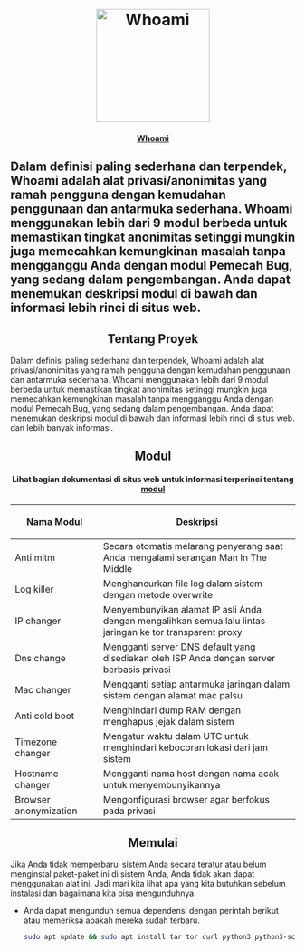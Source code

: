<!-- LOGO PROYEK -->
<h1 align="center">
  <br>
  <a href="http:/whoamiproject.tech"><img src="https://user-images.githubusercontent.com/59175356/160829133-b140e801-8e1e-4255-9277-7ab05ae3640d.pg" alt="Whoami" width="200"></a>
</h1>

<h4 align="center"> <a href="http:/whoamiproject.tech" target="_blank">Whoami</a> <h2 align="center"> 
<h2 Tentang Proyek </h2> Dalam definisi paling sederhana dan terpendek, Whoami adalah alat privasi/anonimitas yang ramah pengguna dengan kemudahan penggunaan dan antarmuka sederhana. Whoami menggunakan lebih dari 9 modul berbeda untuk memastikan tingkat anonimitas setinggi mungkin juga memecahkan kemungkinan masalah tanpa mengganggu Anda dengan modul Pemecah Bug, yang sedang dalam pengembangan. Anda dapat menemukan deskripsi modul di bawah dan informasi lebih rinci di situs web.</h4>

<!-- TENTANG PROYEK -->
<h2 align="center">Tentang Proyek</h2>

Dalam definisi paling sederhana dan terpendek, Whoami adalah alat privasi/anonimitas yang ramah pengguna dengan kemudahan penggunaan dan antarmuka sederhana. Whoami menggunakan lebih dari 9 modul berbeda untuk memastikan tingkat anonimitas setinggi mungkin juga memecahkan kemungkinan masalah tanpa mengganggu Anda dengan modul Pemecah Bug, yang sedang dalam pengembangan. Anda dapat menemukan deskripsi modul di bawah dan informasi lebih rinci di situs web. </a> dan lebih banyak informasi.

<!-- MODUL -->
<h2 align="center">Modul</h2>

<h4 align="center">Lihat bagian dokumentasi di situs web untuk informasi terperinci tentang <a href="http:/whoamiproject.tech" target="_blank">modul</a></h4>
<table align="center">
    <thead>
    <tr>
      <th align="center"><img width="225" height="0"> <p>Nama Modul</p></th>
      <th align="center"><img width="225" height="0"> <p>Deskripsi</p></th>
    </tr>
  </thead>
  <tbody>
    <tr>
      <td>Anti mitm</td>
       <td>Secara otomatis melarang penyerang saat Anda mengalami serangan Man In The Middle</td>
    </tr>
    <tr>
      <td>Log killer</td> 
       <td>Menghancurkan file log dalam sistem dengan metode overwrite</td>
    </tr>
    <tr>
      <td>IP changer</td>
       <td>Menyembunyikan alamat IP asli Anda dengan mengalihkan semua lalu lintas jaringan ke tor transparent proxy</td>
    </tr>
    <tr>
      <td>Dns change</td>
       <td>Mengganti server DNS default yang disediakan oleh ISP Anda dengan server berbasis privasi</td>
    </tr>
    <tr>
      <td>Mac changer</td>
       <td>Mengganti setiap antarmuka jaringan dalam sistem dengan alamat mac palsu</td>
    </tr>
        </tr>
    <tr>
      <td>Anti cold boot</td>
      <td>Menghindari dump RAM dengan menghapus jejak dalam sistem</td>
    </tr>
        </tr>
    <tr>
      <td>Timezone changer</td>
       <td>Mengatur waktu dalam UTC untuk menghindari kebocoran lokasi dari jam sistem</td>
    </tr>
        </tr>
    <tr>
      <td>Hostname changer</td>
       <td>Mengganti nama host dengan nama acak untuk menyembunyikannya</td>
    </tr>
        </tr>
    <tr>
      <td>Browser anonymization</td>
       <td>Mengonfigurasi browser agar berfokus pada privasi</td>
    </tr>
  </tbody>
</table>

<!-- MEMULAI -->
<h2 align="center">Memulai</h2>

Jika Anda tidak memperbarui sistem Anda secara teratur atau belum menginstal paket-paket ini di sistem Anda, Anda tidak akan dapat menggunakan alat ini. Jadi mari kita lihat apa yang kita butuhkan sebelum instalasi dan bagaimana kita bisa mengunduhnya.

* Anda dapat mengunduh semua dependensi dengan perintah berikut atau memeriksa apakah mereka sudah terbaru.

  ```sh
  sudo apt update && sudo apt install tar tor curl python3 python3-scapy network-manager
